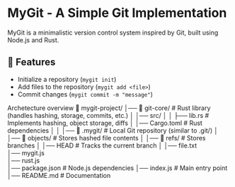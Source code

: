 # MyGit - A Simple Git Implementation

MyGit is a minimalistic version control system inspired by Git, built using Node.js and Rust.

## 🚀 Features
- Initialize a repository (`mygit init`)
- Add files to the repository (`mygit add <file>`)
- Commit changes (`mygit commit -m "message"`)

Archetecture overview
📂 mygit-project/
│── 📂 git-core/          # Rust library (handles hashing, storage, commits, etc.)
│   │── src/
│   │   ├── lib.rs        # Implements hashing, object storage, diffs
│   │── Cargo.toml        # Rust dependencies
│
│
│── 📂 .mygit/            # Local Git repository (similar to .git/)
│   │── 📂 objects/       # Stores hashed file contents
│   │── 📂 refs/          # Stores branches
│   │── HEAD              # Tracks the current branch
│
│── file.txt              
│── mygit.js            
│── rust.js         
│── package.json          # Node.js dependencies
│── index.js              # Main entry point
│── README.md             # Documentation

